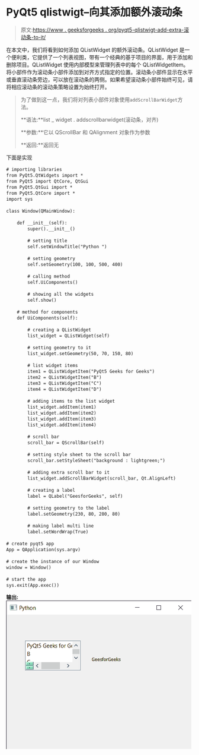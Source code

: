 # PyQt5 qlistwigt–向其添加额外滚动条

> 原文:[https://www . geeksforgeeks . org/pyqt5-qlistwigt-add-extra-滚动条-to-it/](https://www.geeksforgeeks.org/pyqt5-qlistwidget-adding-extra-scroll-bar-to-it/)

在本文中，我们将看到如何添加 QListWidget 的额外滚动条。QListWidget 是一个便利类，它提供了一个列表视图，带有一个经典的基于项目的界面，用于添加和删除项目。QListWidget 使用内部模型来管理列表中的每个 QListWidgetItem。将小部件作为滚动条小部件添加到对齐方式指定的位置。滚动条小部件显示在水平或垂直滚动条旁边，可以放在滚动条的两侧。如果希望滚动条小部件始终可见，请将相应滚动条的滚动条策略设置为始终打开。

> 为了做到这一点，我们将对列表小部件对象使用`addScrollBarWidget`方法。
> 
> **语法:**list _ widget . addscrollbarwidget(滚动条，对齐)
> 
> **参数:**它以 QScrollBar 和 QAlignment 对象作为参数
> 
> **返回:**返回无

下面是实现

```
# importing libraries
from PyQt5.QtWidgets import * 
from PyQt5 import QtCore, QtGui
from PyQt5.QtGui import * 
from PyQt5.QtCore import * 
import sys

class Window(QMainWindow):

    def __init__(self):
        super().__init__()

        # setting title
        self.setWindowTitle("Python ")

        # setting geometry
        self.setGeometry(100, 100, 500, 400)

        # calling method
        self.UiComponents()

        # showing all the widgets
        self.show()

    # method for components
    def UiComponents(self):

        # creating a QListWidget
        list_widget = QListWidget(self)

        # setting geometry to it
        list_widget.setGeometry(50, 70, 150, 80)

        # list widget items
        item1 = QListWidgetItem("PyQt5 Geeks for Geeks")
        item2 = QListWidgetItem("B")
        item3 = QListWidgetItem("C")
        item4 = QListWidgetItem("D")

        # adding items to the list widget
        list_widget.addItem(item1)
        list_widget.addItem(item2)
        list_widget.addItem(item3)
        list_widget.addItem(item4)

        # scroll bar
        scroll_bar = QScrollBar(self)

        # setting style sheet to the scroll bar
        scroll_bar.setStyleSheet("background : lightgreen;")

        # adding extra scroll bar to it
        list_widget.addScrollBarWidget(scroll_bar, Qt.AlignLeft)

        # creating a label
        label = QLabel("GeesforGeeks", self)

        # setting geometry to the label
        label.setGeometry(230, 80, 280, 80)

        # making label multi line
        label.setWordWrap(True)

# create pyqt5 app
App = QApplication(sys.argv)

# create the instance of our Window
window = Window()

# start the app
sys.exit(App.exec())
```

**输出:**
![](img/c8e7006bad6943b7d8b29b85fdd8a42a.png)